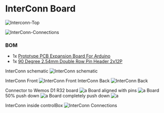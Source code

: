 # InterConn Board

![Interconn-Top](/InterConn/Interconn-Top.png)

![InterConn-Connections](/InterConn/InterConn-Connections.png)

### BOM
* 1x [Prototype PCB Expansion Board For Arduino](https://www.aliexpress.com/item/1005004015343791.html)
* 1x [90 Degree 2.54mm  Double Row Pin Header 2x12P](https://www.aliexpress.com/item/32848774255.html)



InterConn schematic 
![InterConn schematic ](/KiCad/InterConn/InterConn.png)

InterConn Front
![InterConn Front](/InterConn/InterConn%20Front.jpg)
InterConn Back
![InterConn Back](/InterConn/InterConn%20Back.jpg)

Connector to Wemos D1 R32 board
![a](/InterConn/3pin%20a.jpg)
Board aligned with pins
![a](/InterConn/3pin%20b.jpg)
Board 50% push down
![a](/InterConn/3pin%20c.jpg)
Board completely push down
![a](/InterConn/3pin%20c.jpg)

InterConn inside controlBox
![InterConn Connections](/InterConn/InterConn%20Connections.jpg)




